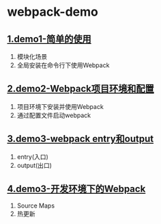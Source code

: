 # webpack-demo

## [1.demo1-简单的使用](./demo1/index.md)
1. 模块化场景
2. 全局安装在命令行下使用Webpack

## [2.demo2-Webpack项目环境和配置](./demo2/index.md)
1. 项目环境下安装并使用Webpack
2. 通过配置文件启动webpack

## [3.demo3-webpack entry和output](./demo3/index.md)
1. entry(入口)
2. output(出口)

## [4.demo3-开发环境下的Webpack](./demo4/index.md)
1. Source Maps
2. 热更新